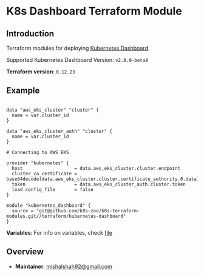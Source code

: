 # K8s Dashboard Terraform Module

## Introduction

Terraform modules for deploying [Kubernetes Dashboard](https://github.com/kubernetes/dashboard).

Supported Kubernetes Dashboard Version: `v2.0.0-beta8`

**Terraform version**: `0.12.23`

## Example

```hcl-terraform

data "aws_eks_cluster" "cluster" {
  name = var.cluster_id
}

data "aws_eks_cluster_auth" "cluster" {
  name = var.cluster_id
}

# Connecting to AWS EKS
   
provider "kubernetes" {
  host                   = data.aws_eks_cluster.cluster.endpoint
  cluster_ca_certificate = base64decode(data.aws_eks_cluster.cluster.certificate_authority.0.data)
  token                  = data.aws_eks_cluster_auth.cluster.token
  load_config_file       = false
}

module "kubernetes_dashboard" {
  source = "git@github.com/k8s-zoo/k8s-terraform-modules.git//terraform/kubernetes-dashboard"
}
```
 
**Variables**: For info on variables, check [file](../variables.tf)
    
## Overview

- **Maintainer**: mishalshah92@gmail.com